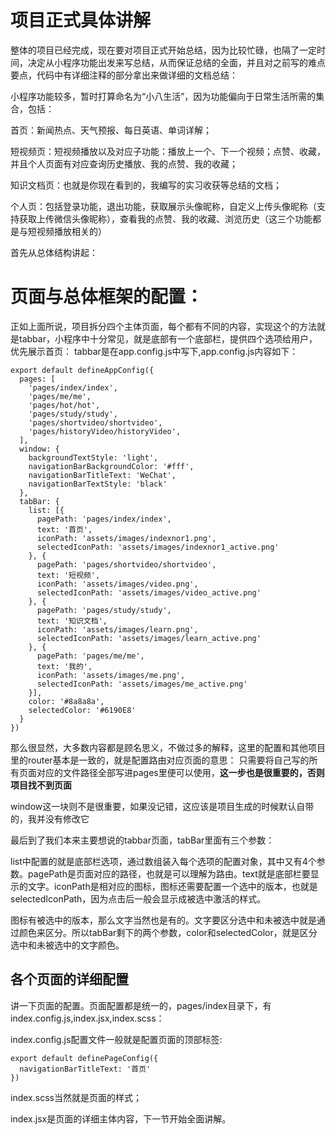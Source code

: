 # 项目正式具体讲解
整体的项目已经完成，现在要对项目正式开始总结，因为比较忙碌，也隔了一定时间，决定从小程序功能出发来写总结，从而保证总结的全面，并且对之前写的难点要点，代码中有详细注释的部分拿出来做详细的文档总结：

小程序功能较多，暂时打算命名为“小八生活”，因为功能偏向于日常生活所需的集合，包括：

首页：新闻热点、天气预报、每日英语、单词详解；

短视频页：短视频播放以及对应子功能：播放上一个、下一个视频；点赞、收藏，并且个人页面有对应查询历史播放、我的点赞、我的收藏；

知识文档页：也就是你现在看到的，我编写的实习收获等总结的文档；

个人页：包括登录功能，退出功能，获取展示头像昵称，自定义上传头像昵称（支持获取上传微信头像昵称），查看我的点赞、我的收藏、浏览历史（这三个功能都是与短视频播放相关的）

首先从总体结构讲起：

# 页面与总体框架的配置：

正如上面所说，项目拆分四个主体页面，每个都有不同的内容，实现这个的方法就是tabbar，小程序中十分常见，就是底部有一个底部栏，提供四个选项给用户，优先展示首页：
tabbar是在app.config.js中写下,app.config.js内容如下：
```
export default defineAppConfig({
  pages: [
    'pages/index/index',
    'pages/me/me',
    'pages/hot/hot',
    'pages/study/study',
    'pages/shortvideo/shortvideo',
    'pages/historyVideo/historyVideo',
  ],
  window: {
    backgroundTextStyle: 'light',
    navigationBarBackgroundColor: '#fff',
    navigationBarTitleText: 'WeChat',
    navigationBarTextStyle: 'black'
  },
  tabBar: {
    list: [{
      pagePath: 'pages/index/index',
      text: '首页',
      iconPath: 'assets/images/indexnor1.png',
      selectedIconPath: 'assets/images/indexnor1_active.png'
    }, {
      pagePath: 'pages/shortvideo/shortvideo',
      text: '短视频',
      iconPath: 'assets/images/video.png',
      selectedIconPath: 'assets/images/video_active.png'
    }, {
      pagePath: 'pages/study/study',
      text: '知识文档',
      iconPath: 'assets/images/learn.png',
      selectedIconPath: 'assets/images/learn_active.png'
    }, {
      pagePath: 'pages/me/me',
      text: '我的',
      iconPath: 'assets/images/me.png',
      selectedIconPath: 'assets/images/me_active.png'
    }],
    color: '#8a8a8a',
    selectedColor: '#6190E8'
  }
})
```
那么很显然，大多数内容都是顾名思义，不做过多的解释，这里的配置和其他项目里的router基本是一致的，就是配置路由对应页面的意思：
只需要将自己写的所有页面对应的文件路径全部写进pages里便可以使用，**这一步也是很重要的，否则项目找不到页面**

window这一块则不是很重要，如果没记错，这应该是项目生成的时候默认自带的，我并没有修改它

最后到了我们本来主要想说的tabbar页面，tabBar里面有三个参数：

list中配置的就是底部栏选项，通过数组装入每个选项的配置对象，其中又有4个参数。pagePath是页面对应的路径，也就是可以理解为路由。text就是底部栏要显示的文字。iconPath是相对应的图标，图标还需要配置一个选中的版本，也就是selectedIconPath，因为点击后一般会显示成被选中激活的样式。

图标有被选中的版本，那么文字当然也是有的。文字要区分选中和未被选中就是通过颜色来区分。所以tabBar剩下的两个参数，color和selectedColor，就是区分选中和未被选中的文字颜色。

## 各个页面的详细配置

讲一下页面的配置。页面配置都是统一的，pages/index目录下，有index.config.js,index.jsx,index.scss：

index.config.js配置文件一般就是配置页面的顶部标签:
```
export default definePageConfig({
  navigationBarTitleText: '首页'
})
```
index.scss当然就是页面的样式；

index.jsx是页面的详细主体内容，下一节开始全面讲解。